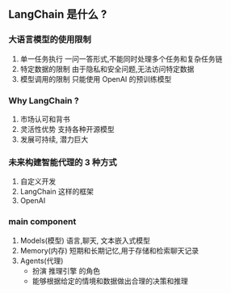 ## LangChain 是什么 ?

### 大语言模型的使用限制

1. 单一任务执行
   一问一答形式,不能同时处理多个任务和复杂任务链
2. 特定数据的限制
   由于隐私和安全问题,无法访问特定数据
3. 模型调用的限制
   只能使用 OpenAI 的预训练模型

### Why LangChain ?

1. 市场认可和背书
2. 灵活性优势
   支持各种开源模型
3. 发展可持续, 潜力巨大

### 未来构建智能代理的 3 种方式

1. 自定义开发
2. LangChain 这样的框架
3. OpenAI

### main component

1. Models(模型)
   语言,聊天, 文本嵌入式模型
2. Memory(内存)
   短期和长期记忆,用于存储和检索聊天记录
3. Agents(代理)
   - 扮演 推理引擎 的角色
   - 能够根据给定的情境和数据做出合理的决策和推理
